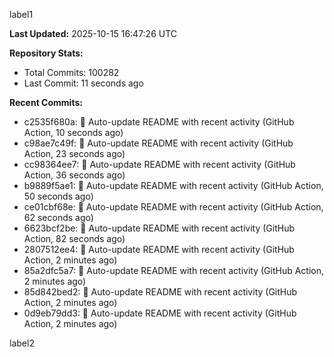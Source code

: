 
label1 
<!-- ACTIVITY_START -->
**Last Updated:** 2025-10-15 16:47:26 UTC

**Repository Stats:**
- Total Commits: 100282
- Last Commit: 11 seconds ago

**Recent Commits:**
- c2535f680a: 🤖 Auto-update README with recent activity (GitHub Action, 10 seconds ago)
- c98ae7c49f: 🤖 Auto-update README with recent activity (GitHub Action, 23 seconds ago)
- cc98364ee7: 🤖 Auto-update README with recent activity (GitHub Action, 36 seconds ago)
- b9889f5ae1: 🤖 Auto-update README with recent activity (GitHub Action, 50 seconds ago)
- ce01cbf68e: 🤖 Auto-update README with recent activity (GitHub Action, 62 seconds ago)
- 6623bcf2be: 🤖 Auto-update README with recent activity (GitHub Action, 82 seconds ago)
- 2807512ee4: 🤖 Auto-update README with recent activity (GitHub Action, 2 minutes ago)
- 85a2dfc5a7: 🤖 Auto-update README with recent activity (GitHub Action, 2 minutes ago)
- 85d842bed2: 🤖 Auto-update README with recent activity (GitHub Action, 2 minutes ago)
- 0d9eb79dd3: 🤖 Auto-update README with recent activity (GitHub Action, 2 minutes ago)
<!-- ACTIVITY_END -->

label2
